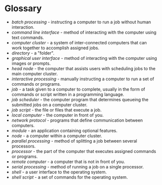 # Glossary

* _batch processing_ - instructing a computer to run a job without human interaction.  
* _command line interface_ - method of interacting with the computer using text commands. 
* _computer cluster_ - a system of inter-connected computers that can work together to accomplish assigned jobs. 
* _directory_ - a "folder".
* _graphical user interface_ - method of interacting with the computer using images or prompts. 
* _head node_ - the computer that assists users with scheduling jobs to the main computer cluster. 
* _interactive processing_ - manually instructing a computer to run a set of commands or programs. 
* _job_ - a task given to a computer to complete, usually in the form of commands or script written in a programming language. 
* _job scheduler_ - the computer program that determines queueing the submitted jobs on a computer cluster.   
* _job script_ - the file or files that execute a job.   
* _local computer_ - the computer in front of you.
* _network protocol_ - programs that define communication between computers. 
* _module_ - an application containing optional features.  
* _node_ - a computer within a computer cluster. 
* _parallel processing_ - method of splitting a job between several processors.  
* _processor_ - the part of the computer that executes assigned commands or programs.    
* _remote computer_ - a computer that is not in front of you.
* _serial processing_ - method of running a job on a single processor. 
* _shell_ - a user interface to the operating system.  
* _shell script_ - a set of commands for the operating system.  
